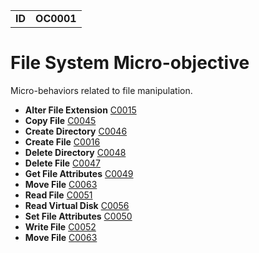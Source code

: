|||
|---|---|
|**ID**|**OC0001**|


# File System Micro-objective #
Micro-behaviors related to file manipulation.

* **Alter File Extension** [C0015](../file-system/alter-extend.md)
* **Copy File** [C0045](../file-system/copy-file.md)
* **Create Directory** [C0046](../file-system/create-dir.md)
* **Create File** [C0016](../file-system/create-file.md)
* **Delete Directory** [C0048](../file-system/delete-dir.md)
* **Delete File** [C0047](../file-system/delete-file.md)
* **Get File Attributes** [C0049](../file-system/get-file-attr.md)
* **Move File** [C0063](../file-system/move-file.md)
* **Read File** [C0051](../file-system/read-file.md)
* **Read Virtual Disk** [C0056](../file-system/read-virtual-disk.md)
* **Set File Attributes** [C0050](../file-system/set-file-attr.md)
* **Write File** [C0052](../file-system/write-file.md)
* **Move File** [C0063](../file-system/move-file.md)